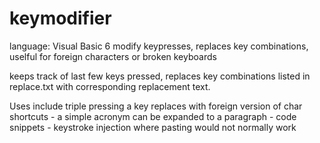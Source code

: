 # keymodifier
language: Visual Basic 6
modify keypresses, replaces key combinations, uselful for foreign characters or broken keyboards

keeps track of last few keys pressed,
replaces key combinations listed in replace.txt with corresponding replacement text.

Uses include
triple pressing a key replaces with foreign version of char
shortcuts - a simple acronym can be expanded to a paragraph
          - code snippets
          - keystroke injection where pasting would not normally work
          
            
